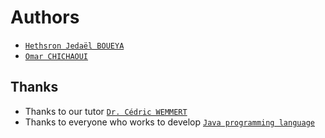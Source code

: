 # Authors

*   [`Hethsron Jedaël BOUEYA`](mailto:hetshron-jeadel.boueya@uha.fr)
*   [`Omar CHICHAOUI`](mailto:omar.chichaoui@uha.fr)

## Thanks

*   Thanks to our tutor [`Dr. Cédric WEMMERT`](mailto:cedric.wemmert@uha.fr)
*   Thanks to everyone who works to develop [`Java programming language`](https://www.java.com/fr/)